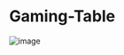 # Gaming-Table
![image](https://user-images.githubusercontent.com/72359748/234195330-e2ae70bf-960b-43dc-8e73-2cb14cfbf44f.png)
